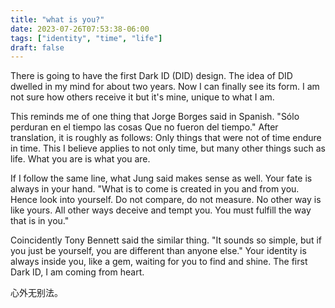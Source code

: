 ```yaml
---
title: "what is you?"
date: 2023-07-26T07:53:38-06:00
tags: ["identity", "time", "life"]
draft: false
---
```


There is going to have the first Dark ID (DID) design. The idea of DID dwelled in my mind for about two years. Now I can finally see its form. I am not sure how others receive it but it's mine, unique to what I am.

This reminds me of one thing that Jorge Borges said in Spanish. "Sólo perduran en el tiempo las cosas Que no fueron del tiempo." After translation, it is roughly as follows: Only things that were not of time endure in time. This I believe applies to not only time, but many other things such as life. What you are is what you are.

If I follow the same line, what Jung said makes sense as well. Your fate is always in your hand. "What is to come is created in you and from you. Hence look into yourself. Do not compare, do not measure. No other way is like yours. All other ways deceive and tempt you. You must fulfill the way that is in you."

Coincidently Tony Bennett said the similar thing. "It sounds so simple, but if you just be yourself, you are different than anyone else." Your identity is always inside you, like a gem, waiting for you to find and shine. The first Dark ID, I am coming from heart.

心外无别法。

